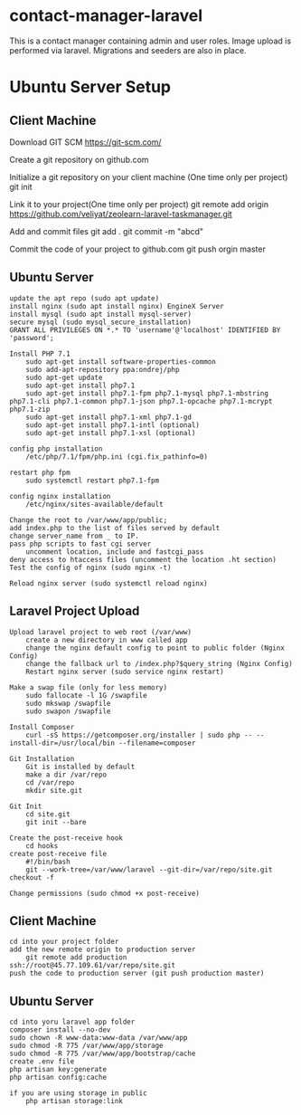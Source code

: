 # contact-manager-laravel 
This is a contact manager containing admin and user roles. Image upload is performed via laravel. Migrations and seeders are also in place.

# Ubuntu Server Setup

Client Machine
--------------
Download GIT SCM https://git-scm.com/

Create a git repository on github.com

Initialize a git repository on your client machine (One time only per project)
    git init
    
Link it to your project(One time only per project)
	git remote add origin https://github.com/veliyat/zeolearn-laravel-taskmanager.git
    
Add and commit files
    git add .
    git commit -m "abcd"

Commit the code of your project to github.com
    git push orgin master

Ubuntu Server
-------------
    update the apt repo (sudo apt update)
    install nginx (sudo apt install nginx) EngineX Server
    install mysql (sudo apt install mysql-server)
    secure mysql (sudo mysql_secure_installation)
    GRANT ALL PRIVILEGES ON *.* TO 'username'@'localhost' IDENTIFIED BY 'password';
    
    Install PHP 7.1
	    sudo apt-get install software-properties-common
	    sudo add-apt-repository ppa:ondrej/php	
	    sudo apt-get update
	    sudo apt-get install php7.1
	    sudo apt-get install php7.1-fpm php7.1-mysql php7.1-mbstring php7.1-cli php7.1-common php7.1-json php7.1-opcache php7.1-mcrypt php7.1-zip
	    sudo apt-get install php7.1-xml php7.1-gd
	    sudo apt-get install php7.1-intl (optional)
	    sudo apt-get install php7.1-xsl (optional)

    config php installation
	    /etc/php/7.1/fpm/php.ini (cgi.fix_pathinfo=0)

    restart php fpm
	    sudo systemctl restart php7.1-fpm
    
    config nginx installation
	    /etc/nginx/sites-available/default
	
    Change the root to /var/www/app/public;
	add index.php to the list of files served by default
	change server_name from _ to IP.
	pass php scripts to fast cgi server
		uncomment location, include and fastcgi_pass
	deny access to htaccess files (uncomment the location .ht section)
    Test the config of nginx (sudo nginx -t)

    Reload nginx server (sudo systemctl reload nginx)

Laravel Project Upload
---------------------------------------------------------------
    Upload laravel project to web root (/var/www)
	    create a new directory in www called app
	    change the nginx default config to point to public folder (Nginx Config)
	    change the fallback url to /index.php?$query_string (Nginx Config)
	    Restart nginx server (sudo service nginx restart)
    
    Make a swap file (only for less memory)
	    sudo fallocate -l 1G /swapfile
	    sudo mkswap /swapfile
	    sudo swapon /swapfile

    Install Composer
	    curl -sS https://getcomposer.org/installer | sudo php -- --install-dir=/usr/local/bin --filename=composer

    Git Installation
	    Git is installed by default
	    make a dir /var/repo
	    cd /var/repo
	    mkdir site.git

    Git Init
	    cd site.git
	    git init --bare
    
    Create the post-receive hook
	    cd hooks
	create post-receive file
		#!/bin/bash
		git --work-tree=/var/www/laravel --git-dir=/var/repo/site.git checkout -f
	
    Change permissions (sudo chmod +x post-receive)

Client Machine
--------------
	cd into your project folder
	add the new remote origin to production server
		git remote add production ssh://root@45.77.109.61/var/repo/site.git
	push the code to production server (git push production master)

Ubuntu Server
-------------
	cd into yoru laravel app folder
	composer install --no-dev	
	sudo chown -R www-data:www-data /var/www/app
	sudo chmod -R 775 /var/www/app/storage
	sudo chmod -R 775 /var/www/app/bootstrap/cache
	create .env file
	php artisan key:generate
	php artisan config:cache

	if you are using storage in public
		php artisan storage:link
